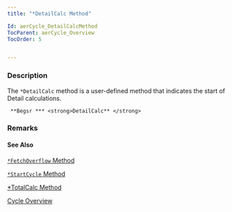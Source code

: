 ```yaml
---
title: "*DetailCalc Method"

Id: aerCycle_DetailCalcMethod
TocParent: aerCycle_Overview
TocOrder: 5


---
```


### Description
The ```*DetailCalc``` method is a user-defined method that indicates the start of Detail calculations. 

```
 **Begsr *** <strong>DetailCalc** </strong>
```

### Remarks


#### See Also
[```*FetchOverflow``` Method](ecrCycle_FetchOverflowMethod.html)

[```*StartCycle``` Method](ecrCycle_StartCycleMethod.html)

[*TotalCalc Method](ecrCycle_TotalCalcMethod.html)

[Cycle Overview](ecrCycle_Overview.html) 
